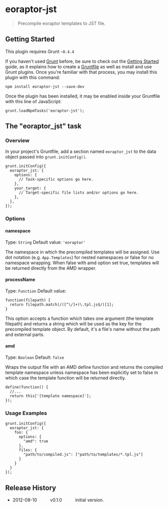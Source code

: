 # eoraptor-jst

> Precompile eoraptor templates to JST file.

## Getting Started
This plugin requires Grunt `~0.4.4`

If you haven't used [Grunt](http://gruntjs.com/) before, be sure to check out the [Getting Started](http://gruntjs.com/getting-started) guide, as it explains how to create a [Gruntfile](http://gruntjs.com/sample-gruntfile) as well as install and use Grunt plugins. Once you're familiar with that process, you may install this plugin with this command:


    npm install eoraptor-jst --save-dev


Once the plugin has been installed, it may be enabled inside your Gruntfile with this line of JavaScript:


    grunt.loadNpmTasks('eoraptor-jst');


## The "eoraptor_jst" task

### Overview
In your project's Gruntfile, add a section named `eoraptor_jst` to the data object passed into `grunt.initConfig()`.


    grunt.initConfig({
      eoraptor_jst: {
        options: {
          // Task-specific options go here.
        },
        your_target: {
          // Target-specific file lists and/or options go here.
        },
      },
    });


### Options

#### namespace
Type: `String` Default value: `'eoraptor'`

The namespace in which the precompiled templates will be assigned. Use dot notation (e.g. `App.Templates`) for nested namespaces or false for no namespace wrapping. When false with amd option set true, templates will be returned directly from the AMD wrapper.

#### processName
Type: `Function` Default value:

    function(filepath) {
      return filepath.match(/([^\/]+)\.tpl.js$/)[1];
    }

This option accepts a function which takes one argument (the template filepath) and returns a string which will be used as the key for the precompiled template object. By default, it's a file's name without the path and external parts.


#### amd
Type: `Boolean` Default: `false`

Wraps the output file with an AMD define function and returns the compiled template namespace unless namespace has been explicitly set to false in which case the template function will be returned directly.

    define(function() {
      //...
      return this['[template namespace]'];
    });

### Usage Examples


    grunt.initConfig({
      eoraptor_jst: {
        foo: {
          options: {
            "amd": true
          },
          files: {
            "path/to/compiled.js": ["path/to/templates/*.tpl.js"]
          }
        }
      }
    });


## Release History

* 2012-08-10   v0.1.0   initial version.
